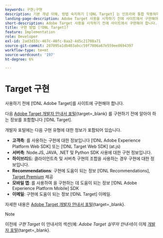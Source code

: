 ```yaml
---
keywords: 구현;구현
description: 기본 개념 이해, 방법 숙지하기 [!DNL Target] 는 인프라와 통합 작동하며 방문자를 추적하는 방법을 이해합니다.
landing-page-description: Adobe Target 사용을 시작하기 전에 사이트에서 구현해야 합니다.
short-description: Adobe Target 사용을 시작하기 전에 사이트에서 구현해야 합니다.
title: 구현 방법 [!DNL Target]?
feature: Implementation
role: Developer
exl-id: 2ad3d33c-467c-48fc-8aa2-4d5c21708a71
source-git-commit: 207095a1db483abcc59f7806a67e559ee8694397
workflow-type: tm+mt
source-wordcount: '197'
ht-degree: 6%

---
```


# Target 구현

사용하기 전에 [!DNL Adobe Target]를 사이트에 구현해야 합니다.

다음 [Adobe Target 개발자 안내서 포털](https://developer.adobe.com/target/){target=_blank} 를 구현하기 전에 알아야 하는 정보를 포함합니다 [!DNL Target].

개발자 포털에는 다음 구현 유형에 대한 정보가 포함되어 있습니다.

* **고객측**: 를 사용하는 구현에 대한 정보입니다 [!DNL Adobe Experience Platform Web SDK] 또는 [!DNL Target Web SDK] (at.js)
* **서버측**: Node.JS, JAVA, .NET 및 Python SDK 사용에 대한 구현 정보입니다.
* **하이브리드**: 클라이언트측 및 서버측 구현의 조합을 사용하는 경우 구현에 대한 정보입니다.
* **Recommendations**: 구현에 도움이 되는 정보 [!DNL Recommendations], [Target Premium](/help/main/c-intro/intro.md#premium) 제공
* **모바일 앱**: 를 사용하여 을 구현하는 데 도움이 되는 정보 [!DNL Adobe Experience Platform Mobile] SDK
* **이메일**: 구현에 도움이 되는 정보 [!DNL Target] 이메일.

자세한 내용은 [Adobe Target 개발자 안내서 포털](https://developer.adobe.com/target/){target=_blank}.

>[!NOTE]
>
>이전에 *구현 Target* 이 안내서의 섹션(예: *Adobe Target 실무자 안내서*)이 이제 [개발자 포털](https://developer.adobe.com/target/){target=_blank}.




